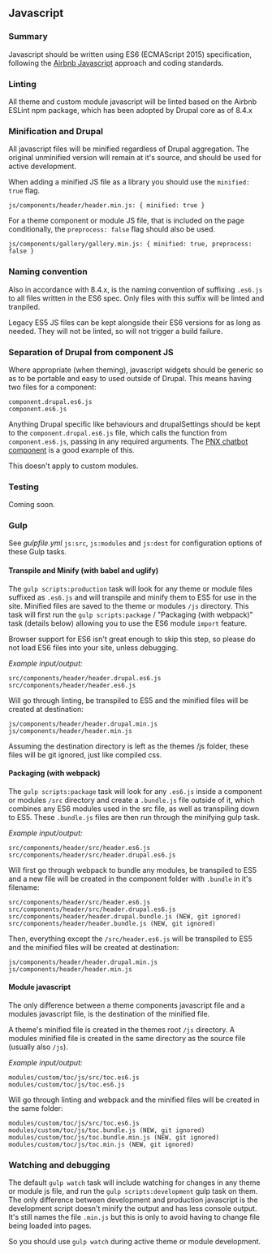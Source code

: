 ## Javascript

### Summary

Javascript should be written using ES6 (ECMAScript 2015) specification, following the [Airbnb Javascript](https://github.com/airbnb/javascript) approach and coding standards.

### Linting

All theme and custom module javascript will be linted based on the Airbnb ESLint npm package, which has been adopted by Drupal core as of 8.4.x

### Minification and Drupal

All javascript files will be minified regardless of Drupal aggregation. The original unminified version will remain at it's source, and should be used for active development.

When adding a minified JS file as a library you should use the `minified: true` flag.

```
js/components/header/header.min.js: { minified: true }
```

For a theme component or module JS file, that is included on the page conditionally, the `preprocess: false` flag should also be used.

```
js/components/gallery/gallery.min.js: { minified: true, preprocess: false }
```

### Naming convention

Also in accordance with 8.4.x, is the naming convention of suffixing `.es6.js` to all files written in the ES6 spec. Only files with this suffix will be linted and tranpiled.

Legacy ES5 JS files can be kept alongside their ES6 versions for as long as needed. They will not be linted, so will not trigger a build failure.

### Separation of Drupal from component JS

Where appropriate (when theming), javascript widgets should be generic so as to be portable and easy to used outside of Drupal. This means having two files for a component:

```
component.drupal.es6.js
component.es6.js
```

Anything Drupal specific like behaviours and drupalSettings should be kept to the `component.drupal.es6.js` file, which calls the function from `component.es6.js`, passing in any required arguments. The [PNX chatbot component](https://github.com/previousnext/pnx-d8/tree/master/app/themes/previousnext_d8_theme/src/components/chatbot) is a good example of this.

This doesn't apply to custom modules.

### Testing

Coming soon.

### Gulp

See _gulpfile.yml_ `js:src`, `js:modules` and `js:dest` for configuration options of these Gulp tasks.

#### Transpile and Minify (with babel and uglify)

The `gulp scripts:production` task will look for any theme or module files suffixed as `.es6.js` and will transpile and minify them to ES5 for use in the site. Minified files are saved to the theme or modules `/js` directory. This task will first run the `gulp scripts:package` / "Packaging (with webpack)" task (details below) allowing you to use the ES6 module `import` feature.

Browser support for ES6 isn't great enough to skip this step, so please do not load ES6 files into your site, unless debugging.

_Example input/output:_

```
src/components/header/header.drupal.es6.js
src/components/header/header.es6.js
```
Will go through linting, be transpiled to ES5 and the minified files will be created at destination:
```
js/components/header/header.drupal.min.js
js/components/header/header.min.js
```

Assuming the destination directory is left as the themes /js folder, these files will be git ignored, just like compiled css.

#### Packaging (with webpack)

The `gulp scripts:package` task will look for any `.es6.js` inside a component or modules `/src` directory and create a `.bundle.js` file outside of it, which combines any ES6 modules used in the src file, as well as transpiling down to ES5. These `.bundle.js` files are then run through the minifying gulp task.

_Example input/output:_

```
src/components/header/src/header.es6.js
src/components/header/src/header.drupal.es6.js
```
Will first go through webpack to bundle any modules, be transpiled to ES5 and a new file will be created in the component folder with `.bundle` in it's filename:
```
src/components/header/src/header.es6.js
src/components/header/src/header.drupal.es6.js
src/components/header/header.drupal.bundle.js (NEW, git ignored)
src/components/header/header.bundle.js (NEW, git ignored)
```
Then, everything except the `/src/header.es6.js` will be transpiled to ES5 and the minified files will be created at destination:
```
js/components/header/header.drupal.min.js
js/components/header/header.min.js
```

#### Module javascript

The only difference between a theme components javascript file and a modules javascript file, is the destination of the minified file.

A theme's minified file is created in the themes root `/js` directory. A modules minified file is created in the same directory as the source file (usually also `/js`).

_Example input/output:_

```
modules/custom/toc/js/src/toc.es6.js
modules/custom/toc/js/toc.es6.js
```
Will go through linting and webpack and the minified files will be created in the same folder:
```
modules/custom/toc/js/src/toc.es6.js
modules/custom/toc/js/toc.bundle.js (NEW, git ignored)
modules/custom/toc/js/toc.bundle.min.js (NEW, git ignored)
modules/custom/toc/js/toc.min.js (NEW, git ignored)
```

### Watching and debugging

The default `gulp watch` task will include watching for changes in any theme or module js file, and run the `gulp scripts:development` gulp task on them. The only difference between development and production javascript is the development script doesn't minify the output and has less console output. It's still names the file `.min.js` but this is only to avoid having to change file being loaded into pages.

So you should use `gulp watch` during active theme or module development.
